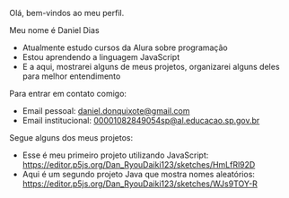 Olá, bem-vindos ao meu perfil.

Meu nome é Daniel Dias
- Atualmente estudo cursos da Alura sobre programação
- Estou aprendendo a linguagem JavaScript
- E a aqui, mostrarei alguns de meus projetos, organizarei alguns deles para melhor entendimento

Para entrar em contato comigo:
- Email pessoal: daniel.donquixote@gmail.com
- Email institucional: 00001082849054sp@al.educacao.sp.gov.br

Segue alguns dos meus projetos:
- Esse é meu primeiro projeto utilizando JavaScript: https://editor.p5js.org/Dan_RyouDaiki123/sketches/HmLfRl92D
- Aqui é um segundo projeto Java que mostra nomes aleatórios: https://editor.p5js.org/Dan_RyouDaiki123/sketches/WJs9TOY-R
